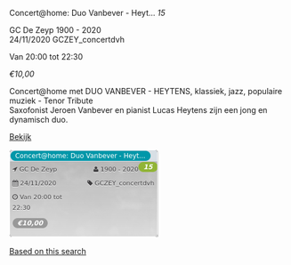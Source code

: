Concert@home: Duo Vanbever - Heyt... *15*

GC De Zeyp 1900 - 2020  
24/11/2020 GCZEY\_concertdvh  

Van 20:00 tot 22:30

*€10,00*

  

Concert@home met DUO VANBEVER - HEYTENS, klassiek, jazz, populaire muziek - Tenor Tribute  
Saxofonist Jeroen Vanbever en pianist Lucas Heytens zijn een jong en dynamisch duo.

[Bekijk](https://tickets.vgc.be/activity/subscribe/GCZEY_concertdvh)

![](54179.png)

[Based on this search](https://tickets.vgc.be/activity/index?&vrijeplaatsen=1&Age%5B%5D=3%2C4&entity=276)